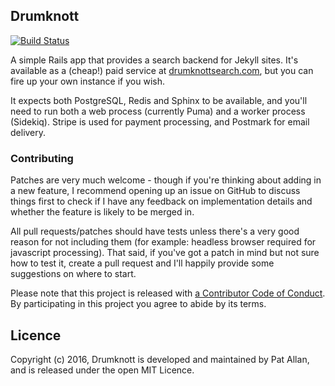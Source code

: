 ## Drumknott

[![Build Status](https://travis-ci.org/pat/drumknott-server.png?branch=master)](https://travis-ci.org/pat/drumknott-server)

A simple Rails app that provides a search backend for Jekyll sites. It's available as a (cheap!) paid service at [drumknottsearch.com](https://drumknottsearch.com), but you can fire up your own instance if you wish.

It expects both PostgreSQL, Redis and Sphinx to be available, and you'll need to run both a web process (currently Puma) and a worker process (Sidekiq). Stripe is used for payment processing, and Postmark for email delivery.

### Contributing

Patches are very much welcome - though if you're thinking about adding in a new feature, I recommend opening up an issue on GitHub to discuss things first to check if I have any feedback on implementation details and whether the feature is likely to be merged in.

All pull requests/patches should have tests unless there's a very good reason for not including them (for example: headless browser required for javascript processing). That said, if you've got a patch in mind but not sure how to test it, create a pull request and I'll happily provide some suggestions on where to start.

Please note that this project is released with [a Contributor Code of Conduct](http://contributor-covenant.org/version/1/0/0/). By participating in this project you agree to abide by its terms.

## Licence

Copyright (c) 2016, Drumknott is developed and maintained by Pat Allan, and is
released under the open MIT Licence.
